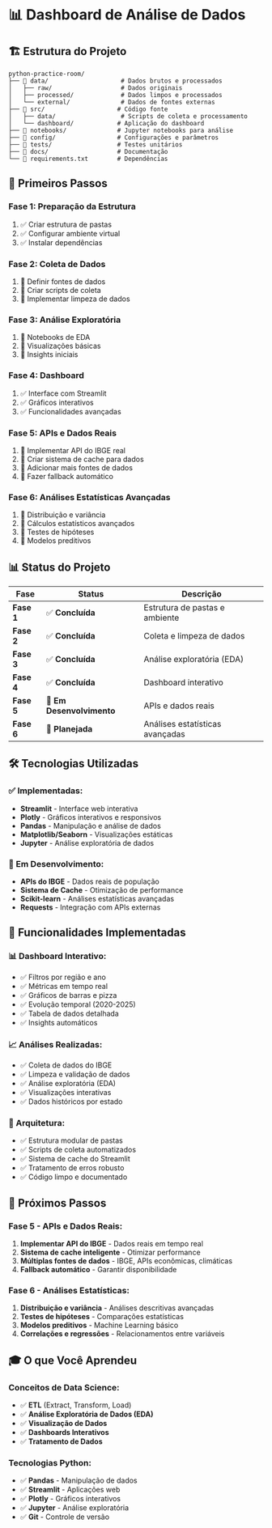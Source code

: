 # 📊 Dashboard de Análise de Dados

## 🏗️ Estrutura do Projeto

```
python-practice-room/
├── 📁 data/                    # Dados brutos e processados
│   ├── raw/                   # Dados originais
│   ├── processed/             # Dados limpos e processados
│   └── external/              # Dados de fontes externas
├── 📁 src/                    # Código fonte
│   ├── data/                  # Scripts de coleta e processamento
│   └── dashboard/            # Aplicação do dashboard
├── 📁 notebooks/              # Jupyter notebooks para análise
├── 📁 config/                 # Configurações e parâmetros
├── 📁 tests/                  # Testes unitários
├── 📁 docs/                   # Documentação
└── 📁 requirements.txt        # Dependências
```

## 🚀 Primeiros Passos

### **Fase 1: Preparação da Estrutura**
1. ✅ Criar estrutura de pastas
2. ✅ Configurar ambiente virtual
3. ✅ Instalar dependências

### **Fase 2: Coleta de Dados**
1. 🔄 Definir fontes de dados
2. 🔄 Criar scripts de coleta
3. 🔄 Implementar limpeza de dados

### **Fase 3: Análise Exploratória**
1. 🔄 Notebooks de EDA
2. 🔄 Visualizações básicas
3. 🔄 Insights iniciais

### **Fase 4: Dashboard**
1. ✅ Interface com Streamlit
2. ✅ Gráficos interativos
3. ✅ Funcionalidades avançadas

### **Fase 5: APIs e Dados Reais**
1. 🔄 Implementar API do IBGE real
2. 🔄 Criar sistema de cache para dados
3. 🔄 Adicionar mais fontes de dados
4. 🔄 Fazer fallback automático

### **Fase 6: Análises Estatísticas Avançadas**
1. 🔄 Distribuição e variância
2. 🔄 Cálculos estatísticos avançados
3. 🔄 Testes de hipóteses
4. 🔄 Modelos preditivos

## 📊 Status do Projeto

| Fase | Status | Descrição |
|------|--------|-----------|
| **Fase 1** | ✅ **Concluída** | Estrutura de pastas e ambiente |
| **Fase 2** | ✅ **Concluída** | Coleta e limpeza de dados |
| **Fase 3** | ✅ **Concluída** | Análise exploratória (EDA) |
| **Fase 4** | ✅ **Concluída** | Dashboard interativo |
| **Fase 5** | 🔄 **Em Desenvolvimento** | APIs e dados reais |
| **Fase 6** | 🔄 **Planejada** | Análises estatísticas avançadas |

## 🛠️ Tecnologias Utilizadas

### **✅ Implementadas:**
- **Streamlit** - Interface web interativa
- **Plotly** - Gráficos interativos e responsivos
- **Pandas** - Manipulação e análise de dados
- **Matplotlib/Seaborn** - Visualizações estáticas
- **Jupyter** - Análise exploratória de dados

### **🔄 Em Desenvolvimento:**
- **APIs do IBGE** - Dados reais de população
- **Sistema de Cache** - Otimização de performance
- **Scikit-learn** - Análises estatísticas avançadas
- **Requests** - Integração com APIs externas

## 🎯 Funcionalidades Implementadas

### **📊 Dashboard Interativo:**
- ✅ Filtros por região e ano
- ✅ Métricas em tempo real
- ✅ Gráficos de barras e pizza
- ✅ Evolução temporal (2020-2025)
- ✅ Tabela de dados detalhada
- ✅ Insights automáticos

### **📈 Análises Realizadas:**
- ✅ Coleta de dados do IBGE
- ✅ Limpeza e validação de dados
- ✅ Análise exploratória (EDA)
- ✅ Visualizações interativas
- ✅ Dados históricos por estado

### **🔧 Arquitetura:**
- ✅ Estrutura modular de pastas
- ✅ Scripts de coleta automatizados
- ✅ Sistema de cache do Streamlit
- ✅ Tratamento de erros robusto
- ✅ Código limpo e documentado

## 🚀 Próximos Passos

### **Fase 5 - APIs e Dados Reais:**
1. **Implementar API do IBGE** - Dados reais em tempo real
2. **Sistema de cache inteligente** - Otimizar performance
3. **Múltiplas fontes de dados** - IBGE, APIs econômicas, climáticas
4. **Fallback automático** - Garantir disponibilidade

### **Fase 6 - Análises Estatísticas:**
1. **Distribuição e variância** - Análises descritivas avançadas
2. **Testes de hipóteses** - Comparações estatísticas
3. **Modelos preditivos** - Machine Learning básico
4. **Correlações e regressões** - Relacionamentos entre variáveis

## 🎓 O que Você Aprendeu

### **Conceitos de Data Science:**
- ✅ **ETL** (Extract, Transform, Load)
- ✅ **Análise Exploratória de Dados (EDA)**
- ✅ **Visualização de Dados**
- ✅ **Dashboards Interativos**
- ✅ **Tratamento de Dados**

### **Tecnologias Python:**
- ✅ **Pandas** - Manipulação de dados
- ✅ **Streamlit** - Aplicações web
- ✅ **Plotly** - Gráficos interativos
- ✅ **Jupyter** - Análise exploratória
- ✅ **Git** - Controle de versão
